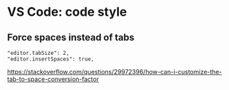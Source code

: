 # VS Code: code style

## Force spaces instead of tabs

```
"editor.tabSize": 2,
"editor.insertSpaces": true,
```

https://stackoverflow.com/questions/29972396/how-can-i-customize-the-tab-to-space-conversion-factor
